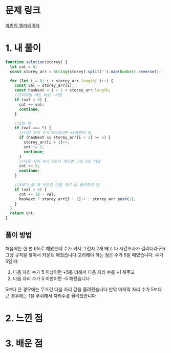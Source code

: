 # 문제 링크

[마법의 엘리베이터](https://school.programmers.co.kr/learn/courses/30/lessons/148653)

# 1. 내 풀이

```js
function solution(storey) {
  let cnt = 0;
  const storey_arr = String(storey).split('').map(Number).reverse();

  for (let i = 0; i < storey_arr.length; i++) {
    const val = storey_arr[i];
    const hasNext = i + 1 < storey_arr.length;
    //5이하일 때는 바로 -버튼
    if (val < 5) {
      cnt += val;
      continue;
    }

    //5일 때
    if (val === 5) {
      //다음 자리 수가 5이상이면 +1해줘야 함
      if (hasNext && storey_arr[i + 1] >= 5) {
        storey_arr[i + 1]++;
        cnt += 5;
        continue;
      }
      //다음 자리 수가 5보다 작으면 그냥 5만 더함
      cnt += 5;
      continue;
    }

    //5보다 클 때 무조건 다음 자리 값 올려줘야 함
    if (val > 5) {
      cnt += 10 - val;
      hasNext ? storey_arr[i + 1]++ : storey_arr.push(1);
    }
  }
  return cnt;
}
```

## 풀이 방법

처음에는 한 번 bfs로 해봤는데 수가 커서 그런지 2개 빼고 다 시간초과가 걸리더라구요
그냥 규칙을 찾아서 카운트 해줬습니다
고려해야 하는 점은 수가 5일 때였습니다.
수가 5일 때

1. 다음 자리 수가 5 이상이면 +5를 더해서 다음 자리 수를 +1 해주고
2. 다음 자리 수가 5 미만이면 -5 해줬습니다

5보다 큰 경우에는 무조건 다음 자리 값을 올려줬습니다
만약 마지막 자리 수가 5보다 큰 경우에는 1을 푸쉬해서 자리수를 올려줬습니다

# 2. 느낀 점

# 3. 배운 점
